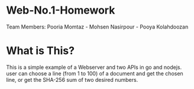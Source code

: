 # Web-No.1-Homework
Team Members: 
Pooria Momtaz -
Mohsen Nasirpour -
Pooya Kolahdoozan

# What is This?
This is a simple example of a Webserver and two APIs in go and nodejs.
user can choose a line (from 1 to 100) of a document and get the chosen line, or get the SHA-256 sum of two desired numbers.

